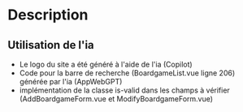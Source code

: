 # Description

## Utilisation de l'ia

- Le logo du site a été généré à l'aide de l'ia (Copilot)
- Code pour la barre de recherche (BoardgameList.vue ligne 206) générée par l'ia (AppWebGPT)
- implémentation de la classe is-valid dans les champs à vérifier (AddBoardgameForm.vue et ModifyBoardgameForm.vue)
